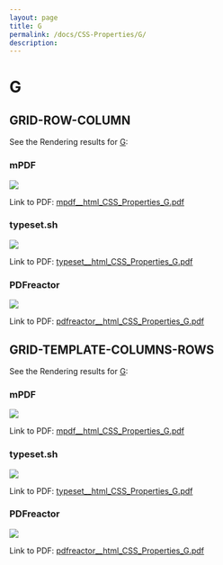 ```yaml
---
layout: page
title: G
permalink: /docs/CSS-Properties/G/
description: 
---
```


# G



## GRID-ROW-COLUMN

See the Rendering results for [G](/html/CSS%20Properties/G):

### mPDF
![](mpdf__html_CSS_Properties_G.png) 

Link to PDF: [mpdf__html_CSS_Properties_G.pdf](mpdf__html_CSS_Properties_G.pdf)

### typeset.sh
![](typeset__html_CSS_Properties_G.png) 

Link to PDF: [typeset__html_CSS_Properties_G.pdf](typeset__html_CSS_Properties_G.pdf)

### PDFreactor
![](pdfreactor__html_CSS_Properties_G.png) 

Link to PDF: [pdfreactor__html_CSS_Properties_G.pdf](pdfreactor__html_CSS_Properties_G.pdf)

## GRID-TEMPLATE-COLUMNS-ROWS

See the Rendering results for [G](/html/CSS%20Properties/G):

### mPDF
![](mpdf__html_CSS_Properties_G.png) 

Link to PDF: [mpdf__html_CSS_Properties_G.pdf](mpdf__html_CSS_Properties_G.pdf)

### typeset.sh
![](typeset__html_CSS_Properties_G.png) 

Link to PDF: [typeset__html_CSS_Properties_G.pdf](typeset__html_CSS_Properties_G.pdf)

### PDFreactor
![](pdfreactor__html_CSS_Properties_G.png) 

Link to PDF: [pdfreactor__html_CSS_Properties_G.pdf](pdfreactor__html_CSS_Properties_G.pdf)


